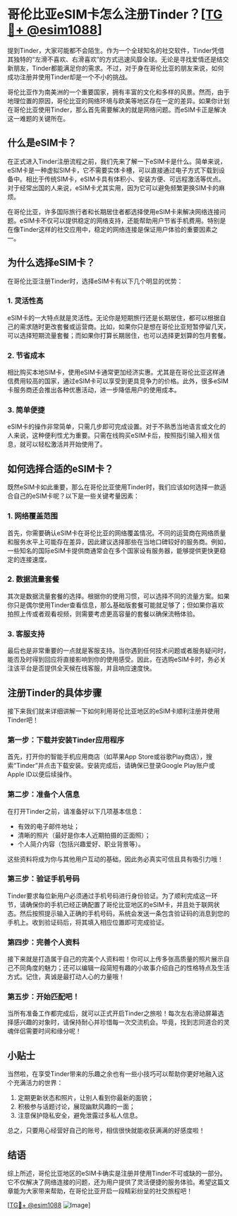 # 哥伦比亚eSIM卡怎么注册Tinder？[[TG💪+ @esim1088](https://t.me/s/esim1088)]

提到Tinder，大家可能都不会陌生。作为一个全球知名的社交软件，Tinder凭借其独特的“左滑不喜欢、右滑喜欢”的方式迅速风靡全球。无论是寻找爱情还是结交新朋友，Tinder都能满足你的需求。不过，对于身在哥伦比亚的朋友来说，如何成功注册并使用Tinder却是一个不小的挑战。

哥伦比亚作为南美洲的一个重要国家，拥有丰富的文化和多样的风景。然而，由于地理位置的原因，哥伦比亚的网络环境与欧美等地区存在一定的差异。如果你计划在哥伦比亚使用Tinder，那么首先需要解决的就是网络问题。而eSIM卡正是解决这一难题的关键所在。

## 什么是eSIM卡？

在正式进入Tinder注册流程之前，我们先来了解一下eSIM卡是什么。简单来说，eSIM卡是一种虚拟SIM卡，它不需要实体卡槽，可以直接通过电子方式下载到设备中。相比于传统SIM卡，eSIM卡具有体积小、安装方便、可远程激活等优点。对于经常出国的人来说，eSIM卡尤其实用，因为它可以避免频繁更换SIM卡的麻烦。

在哥伦比亚，许多国际旅行者和长期居住者都选择使用eSIM卡来解决网络连接问题。eSIM卡不仅可以提供稳定的网络支持，还能帮助用户节省手机费用。特别是在像Tinder这样的社交应用中，稳定的网络连接是保证用户体验的重要因素之一。

## 为什么选择eSIM卡？

在哥伦比亚注册Tinder时，选择eSIM卡有以下几个明显的优势：

### 1. 灵活性高

eSIM卡的一大特点就是灵活性。无论你是短期旅行还是长期居住，都可以根据自己的需求随时更改套餐或运营商。比如，如果你只是想在哥伦比亚短暂停留几天，可以选择短期流量套餐；而如果你打算长期居住，也可以选择更划算的包月套餐。

### 2. 节省成本

相比购买本地SIM卡，使用eSIM卡通常更加经济实惠。尤其是在哥伦比亚这样通信费用较高的国家，通过eSIM卡可以享受到更具竞争力的价格。此外，很多eSIM卡服务商还会推出各种优惠活动，进一步降低用户的使用成本。

### 3. 简单便捷

eSIM卡的操作非常简单，只需几步即可完成设置。对于不熟悉当地语言或文化的人来说，这种便利性尤为重要。只需在线购买eSIM卡后，按照指引输入相关信息，就可以轻松激活并开始使用了。

## 如何选择合适的eSIM卡？

既然eSIM卡如此重要，那么在哥伦比亚使用Tinder时，我们应该如何选择一款适合自己的eSIM卡呢？以下是一些关键考量因素：

### 1. 网络覆盖范围

首先，你需要确认eSIM卡在哥伦比亚的网络覆盖情况。不同的运营商在网络质量和服务水平上可能存在差异，因此建议选择那些在当地口碑较好的服务商。例如，一些知名的国际eSIM卡提供商通常会在多个国家设有服务器，能够提供更快更稳定的连接速度。

### 2. 数据流量套餐

其次是数据流量套餐的选择。根据你的使用习惯，可以选择不同的流量方案。如果你只是偶尔使用Tinder查看信息，那么基础版套餐可能就足够了；但如果你喜欢拍照上传或者观看视频，则需要考虑更高容量的套餐以确保流畅体验。

### 3. 客服支持

最后也是非常重要的一点就是客服支持。当你遇到任何技术问题或者服务疑问时，能否及时得到回应将直接影响到你的使用感受。因此，在选购eSIM卡时，务必关注该平台是否提供全天候在线客服，并且响应速度快。

## 注册Tinder的具体步骤

接下来我们就来详细讲解一下如何利用哥伦比亚地区的eSIM卡顺利注册并使用Tinder吧！

### 第一步：下载并安装Tinder应用程序

首先，打开你的智能手机应用商店（如苹果App Store或谷歌Play商店），搜索“Tinder”并点击下载安装。安装完成后，请确保已登录Google Play账户或Apple ID以便后续操作。

### 第二步：准备个人信息

在打开Tinder之前，请准备好以下几项基本信息：
- 有效的电子邮件地址；
- 清晰的照片（最好是你本人近期拍摄的正面照）；
- 个人简介内容（包括兴趣爱好、职业背景等）。

这些资料将成为你与其他用户互动的基础，因此务必真实可信且具有吸引力哦！

### 第三步：验证手机号码

Tinder要求每位新用户必须通过手机号码进行身份验证。为了顺利完成这一环节，请确保你的手机已经正确配置了哥伦比亚地区的eSIM卡，并且处于联网状态。然后按照提示输入正确的手机号码，系统会发送一条包含验证码的消息到您的手机上。收到验证码后，将其填入相应位置即可完成验证。

### 第四步：完善个人资料

接下来就是打造属于自己的完美个人资料啦！你可以上传多张高质量的照片展示自己不同角度的魅力；还可以编辑一段简短有趣的小故事介绍自己的性格特点及生活方式。记住，真诚是最打动人心的力量哦！

### 第五步：开始匹配吧！

当所有准备工作都完成后，就可以正式开启Tinder之旅啦！每次左右滑动屏幕选择感兴趣的对象时，请保持耐心并珍惜每一次交流机会。毕竟，找到志同道合的灵魂伴侣需要时间和缘分呢！

## 小贴士

当然啦，在享受Tinder带来的乐趣之余也有一些小技巧可以帮助你更好地融入这个充满活力的世界：

1. 定期更新状态和照片，让别人看到你最新的面貌；
2. 积极参与话题讨论，展现幽默风趣的一面；
3. 注意保护隐私安全，避免泄露过多私人信息。

总之，只要用心经营好自己的账号，相信很快就能收获满满的好感度啦！

## 结语

综上所述，哥伦比亚地区的eSIM卡确实是注册并使用Tinder不可或缺的一部分。它不仅解决了网络连接的问题，还为用户提供了灵活便捷的服务体验。希望这篇文章能为大家带来帮助，在哥伦比亚开启一段精彩纷呈的社交旅程吧！

[[TG💪+ @esim1088](https://t.me/s/esim1088) ![Image](https://i.postimg.cc/4NQfJmqS/Snipaste-2025-05-13-00-14-12.png)]